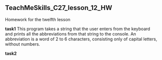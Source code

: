 ## TeachMeSkills_C27_lesson_12_HW
Homework for the twelfth lesson

**task1** This program takes a string that the user enters from the keyboard and prints all the abbreviations from that 
string to the console. An abbreviation is a word of 2 to 6 characters, consisting only of capital letters, without numbers.

**task2** 

